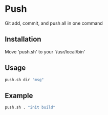 # Push

Git add, commit, and push all in one command

## Installation

Move 'push.sh' to your '/usr/local/bin'

## Usage

```sh
push.sh dir "msg"
```

## Example
```sh
push.sh . "init build"
```